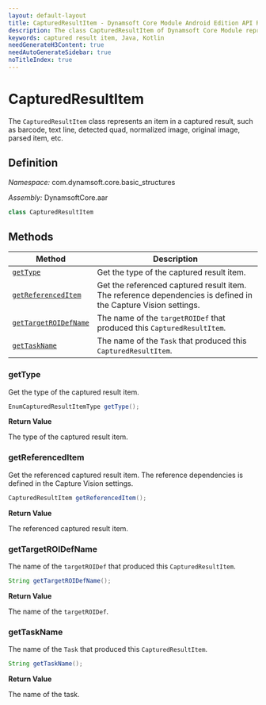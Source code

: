 ```yaml
---
layout: default-layout
title: CapturedResultItem - Dynamsoft Core Module Android Edition API Reference
description: The class CapturedResultItem of Dynamsoft Core Module represents an item in a captured result, such as barcode, text line, detected quad, normalized image, original image, parsed item, etc.
keywords: captured result item, Java, Kotlin
needGenerateH3Content: true
needAutoGenerateSidebar: true
noTitleIndex: true
---
```


# CapturedResultItem

The `CapturedResultItem` class represents an item in a captured result, such as barcode, text line, detected quad, normalized image, original image, parsed item, etc.

## Definition

*Namespace:* com.dynamsoft.core.basic_structures

*Assembly:* DynamsoftCore.aar

```java
class CapturedResultItem
```

## Methods

| Method | Description |
| ------ | ----------- |
| [`getType`](#gettype) | Get the type of the captured result item. |
| [`getReferencedItem`](#getreferenceditem) | Get the referenced captured result item. The reference dependencies is defined in the Capture Vision settings. |
| [`getTargetROIDefName`](#gettargetroidefname) | The name of the `targetROIDef` that produced this `CapturedResultItem`. |
| [`getTaskName`](#gettaskname) | The name of the `Task` that produced this `CapturedResultItem`. |

### getType

Get the type of the captured result item.

```java
EnumCapturedResultItemType getType();
```

**Return Value**

The type of the captured result item.

### getReferencedItem

Get the referenced captured result item. The reference dependencies is defined in the Capture Vision settings.

```java
CapturedResultItem getReferencedItem();
```

**Return Value**

The referenced captured result item.

### getTargetROIDefName

The name of the `targetROIDef` that produced this `CapturedResultItem`.

```java
String getTargetROIDefName();
```

**Return Value**

The name of the `targetROIDef`.

### getTaskName

The name of the `Task` that produced this `CapturedResultItem`.

```java
String getTaskName();
```

**Return Value**

The name of the task.
